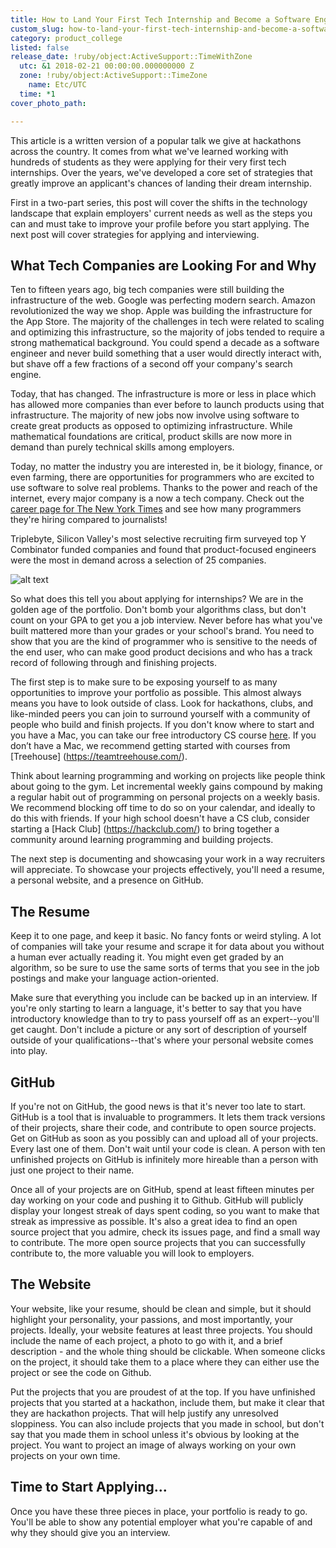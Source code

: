 ```yaml
---
title: How to Land Your First Tech Internship and Become a Software Engineer
custom_slug: how-to-land-your-first-tech-internship-and-become-a-software-engineer
category: product_college
listed: false
release_date: !ruby/object:ActiveSupport::TimeWithZone
  utc: &1 2018-02-21 00:00:00.000000000 Z
  zone: !ruby/object:ActiveSupport::TimeZone
    name: Etc/UTC
  time: *1
cover_photo_path: 

---
```

This article is a written version of a popular talk we give at hackathons across the country. It comes from what we've learned working with hundreds of students as they were applying for their very first tech internships. Over the years, we've developed a core set of strategies that greatly improve an applicant's chances of landing their dream internship.

First in a two-part series, this post will cover the shifts in the technology landscape that explain employers' current needs as well as the steps you can and must take to improve your profile before you start applying. The next post will cover strategies for applying and interviewing.

## What Tech Companies are Looking For and Why

Ten to fifteen years ago, big tech companies were still building the infrastructure of the web. Google was perfecting modern search. Amazon revolutionized the way we shop. Apple was building the infrastructure for the App Store. The majority of the challenges in tech were related to scaling and optimizing this infrastructure, so the majority of jobs tended to require a strong mathematical background. You could spend a decade as a software engineer and never build something that a user would directly interact with, but shave off a few fractions of a second off your company's search engine.

Today, that has changed. The infrastructure is more or less in place which has allowed more companies than ever before to launch products using that infrastructure. The majority of new jobs now involve using software to create great products as opposed to optimizing infrastructure. While mathematical foundations are critical, product skills are now more in demand than purely technical skills among employers.

Today, no matter the industry you are interested in, be it biology, finance, or even farming, there are opportunities for programmers who are excited to use software to solve real problems. Thanks to the power and reach of the internet, every major company is a now a tech company. Check out the [career page for The New York Times](https://nytimes.wd5.myworkdayjobs.com/Tech) and see how many programmers they're hiring compared to journalists!

Triplebyte, Silicon Valley's most selective recruiting firm surveyed top Y Combinator funded companies and found that product-focused engineers were the most in demand across a selection of 25 companies.

![alt text](https://s3-us-west-2.amazonaws.com/www-makeschool-images/pages/blog/content/Triplebyte+Study+Results.png "Triplebyte study results: Each row represents a single anonymized company — green squares indicate a company wants to interview engineers matching that profile. (Image source: Triplebyte Blog)")

So what does this tell you about applying for internships? We are in the golden age of the portfolio. Don't bomb your algorithms class, but don't count on your GPA to get you a job interview. Never before has what you've built mattered more than your grades or your school's brand. You need to show that you are the kind of programmer who is sensitive to the needs of the end user, who can make good product decisions and who has a track record of following through and finishing projects.

The first step is to make sure to be exposing yourself to as many opportunities to improve your portfolio as possible. This almost always means you have to look outside of class. Look for hackathons, clubs, and like-minded peers you can join to surround yourself with a community of people who build and finish projects. If you don't know where to start and you have a Mac, you can take our free introductory CS course [here](https://www.makeschool.com/online-courses/online-academy). If you don’t have a Mac, we recommend getting started with courses from [Treehouse] (https://teamtreehouse.com/).

Think about learning programming and working on projects like people think about going to the gym. Let incremental weekly gains compound by making a regular habit out of programming on personal projects on a weekly basis. We recommend blocking off time to do so on your calendar, and ideally to do this with friends. If your high school doesn't have a CS club, consider starting a [Hack Club] (https://hackclub.com/) to bring together a community around learning programming and building projects.

The next step is documenting and showcasing your work in a way recruiters will appreciate. To showcase your projects effectively, you'll need a resume, a personal website, and a presence on GitHub.

## The Resume

Keep it to one page, and keep it basic. No fancy fonts or weird styling. A lot of companies will take your resume and scrape it for data about you without a human ever actually reading it. You might even get graded by an algorithm, so be sure to use the same sorts of terms that you see in the job postings and make your language action-oriented.

Make sure that everything you include can be backed up in an interview. If you're only starting to learn a language, it's better to say that you have introductory knowledge than to try to pass yourself off as an expert--you'll get caught. Don't include a picture or any sort of description of yourself outside of your qualifications--that's where your personal website comes into play.

## GitHub

If you're not on GitHub, the good news is that it's never too late to start. GitHub is a tool that is invaluable to programmers. It lets them track versions of their projects, share their code, and contribute to open source projects. Get on GitHub as soon as you possibly can and upload all of your projects. Every last one of them. Don't wait until your code is clean. A person with ten unfinished projects on GitHub is infinitely more hireable than a person with just one project to their name.

Once all of your projects are on GitHub, spend at least fifteen minutes per day working on your code and pushing it to Github. GitHub will publicly display your longest streak of days spent coding, so you want to make that streak as impressive as possible. It's also a great idea to find an open source project that you admire, check its issues page, and find a small way to contribute. The more open source projects that you can successfully contribute to, the more valuable you will look to employers.

## The Website

Your website, like your resume, should be clean and simple, but it should highlight your personality, your passions, and most importantly, your projects. Ideally, your website features at least three projects. You should include the name of each project, a photo to go with it, and a brief description - and the whole thing should be clickable. When someone clicks on the project, it should take them to a place where they can either use the project or see the code on Github.

Put the projects that you are proudest of at the top. If you have unfinished projects that you started at a hackathon, include them, but make it clear that they are hackathon projects. That will help justify any unresolved sloppiness. You can also include projects that you made in school, but don't say that you made them in school unless it's obvious by looking at the project. You want to project an image of always working on your own projects on your own time.

## Time to Start Applying...

Once you have these three pieces in place, your portfolio is ready to go. You'll be able to show any potential employer what you're capable of and why they should give you an interview.